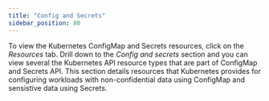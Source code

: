 ```yaml
---
title: "Config and Secrets"
sidebar_position: 80
---
```


To view the Kubernetes ConfigMap and Secrets resources, click on the <i>Resources</i> tab. Drill down to the <i>Config and secrets</i> section and you can view several the Kubernetes API resource types that are part of ConfigMap and Secrets API. This section details resources that Kubernetes provides for configuring workloads with non-confidential data using ConfigMap and sensistive data using Secrets.
